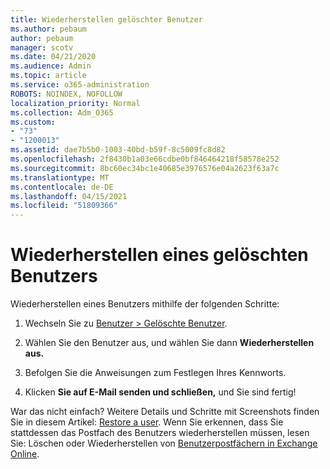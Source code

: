 ```yaml
---
title: Wiederherstellen gelöschter Benutzer
ms.author: pebaum
author: pebaum
manager: scotv
ms.date: 04/21/2020
ms.audience: Admin
ms.topic: article
ms.service: o365-administration
ROBOTS: NOINDEX, NOFOLLOW
localization_priority: Normal
ms.collection: Adm_O365
ms.custom:
- "73"
- "1200013"
ms.assetid: dae7b5b0-1003-40bd-b59f-8c5009fc8d82
ms.openlocfilehash: 2f8430b1a03e66cdbe0bf846464218f58578e252
ms.sourcegitcommit: 8bc60ec34bc1e40685e3976576e04a2623f63a7c
ms.translationtype: MT
ms.contentlocale: de-DE
ms.lasthandoff: 04/15/2021
ms.locfileid: "51809366"
---
```

# <a name="restore-a-deleted-user"></a>Wiederherstellen eines gelöschten Benutzers

Wiederherstellen eines Benutzers mithilfe der folgenden Schritte:
  
1. Wechseln Sie zu [Benutzer \> Gelöschte Benutzer](https://admin.microsoft.com/adminportal/home#/deletedusers).

2. Wählen Sie den Benutzer aus, und wählen Sie dann **Wiederherstellen aus.**

3. Befolgen Sie die Anweisungen zum Festlegen Ihres Kennworts.

4. Klicken **Sie auf E-Mail senden und schließen,** und Sie sind fertig!

War das nicht einfach? Weitere Details und Schritte mit Screenshots finden Sie in diesem Artikel: [Restore a user](https://docs.microsoft.com/microsoft-365/admin/add-users/restore-user). Wenn Sie erkennen, dass Sie stattdessen das Postfach des Benutzers wiederherstellen müssen, lesen Sie: Löschen oder Wiederherstellen von [Benutzerpostfächern in Exchange Online](https://docs.microsoft.com/exchange/recipients-in-exchange-online/delete-or-restore-mailboxes).